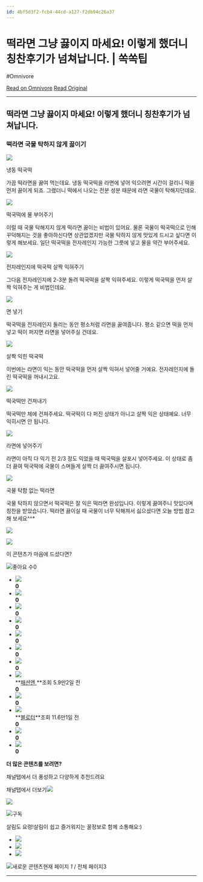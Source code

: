 ```yaml
---
id: 4bf5d3f2-fcb4-44cd-a127-f2db94c26a37
---
```


# 떡라면 그냥 끓이지 마세요! 이렇게 했더니 칭찬후기가 넘쳐납니다. | 쏙쏙팁
#Omnivore
 
[Read on Omnivore](https://omnivore.app/me/https-v-daum-net-v-u-4-ttrjwa-4-y-192e0642c94)
[Read Original](https://v.daum.net/v/U4TTRJWA4y)
 
---

## 떡라면 그냥 끓이지 마세요! 이렇게 했더니 칭찬후기가 넘쳐납니다.

### 떡라면 국물 탁하지 않게 끓이기

![](https://proxy-prod.omnivore-image-cache.app/658x0,smPhGvUQJrGKIg39LZAhTtIund69kRo26H7F72QKt1y4/https://img1.daumcdn.net/thumb/R658x0.q70/?fname=https://t1.daumcdn.net/news/202410/30/550663-ShIrHta/20241030070002681fxan.jpg)

 냉동 떡국떡

가끔 떡라면을 끓여 먹는데요. 냉동 떡국떡을 라면에 넣어 익으려면 시간이 걸리니 떡을 먼저 끓이게 되죠. 그랬더니 떡에서 나오는 전분 성분 때문에 라면 국물이 탁해지던데요.

![](https://proxy-prod.omnivore-image-cache.app/658x0,sIoA03y0nusdh9VizgJ_f32htW57NwaiwjouPhXzptIU/https://img1.daumcdn.net/thumb/R658x0.q70/?fname=https://t1.daumcdn.net/news/202410/30/550663-ShIrHta/20241030070002822lanx.jpg)

 떡국떡에 물 부어주기

이럴 때 국물 탁해지지 않게 떡라면 끓이는 비법이 있어요. 물론 국물이 떡국떡으로 인해 꾸덕해지는 것을 좋아하신다면 상관없겠지만 국물 탁하지 않게 맛있게 드시고 싶다면 이렇게 해보세요. 일단 떡국떡을 전자레인지 가능한 그릇에 넣고 물을 약간 부어주세요.

![](https://proxy-prod.omnivore-image-cache.app/658x0,sq6bZjzr6fVQdKzmBs3_wZiVutRVMj0RhQ0gXMVDct7Q/https://img3.daumcdn.net/thumb/R658x0.q70/?fname=https://t1.daumcdn.net/news/202410/30/550663-ShIrHta/20241030070003003oobh.jpg)

 전자레인지에 떡국떡 살짝 익혀주기

그다음 전자레인지에 2-3분 돌려 떡국떡을 살짝 익혀주세요. 이렇게 떡국떡을 먼저 살짝 익혀주는 게 비법인데요.

![](https://proxy-prod.omnivore-image-cache.app/658x0,six2HfnpLbOkABQUnc5Gep_1-auKwEtTXkFpQqgoZkek/https://img3.daumcdn.net/thumb/R658x0.q70/?fname=https://t1.daumcdn.net/news/202410/30/550663-ShIrHta/20241030070003715vtii.jpg)

 면 넣기

떡국떡을 전자레인지 돌리는 동안 평소처럼 라면을 끓여줍니다. 평소 같으면 떡을 먼저 넣고 떡이 퍼지면 라면을 넣어주실 건데요.

![](https://proxy-prod.omnivore-image-cache.app/658x0,s27Ty4jpPMO3_LqkGm1WZ-AFyAMFB1yIwvppUejqFSpA/https://img3.daumcdn.net/thumb/R658x0.q70/?fname=https://t1.daumcdn.net/news/202410/30/550663-ShIrHta/20241030070004462dnca.jpg)

 살짝 익힌 떡국떡

이번에는 라면이 익는 동안 떡국떡을 먼저 살짝 익혀서 넣어줄 거예요. 전자레인지에 돌린 떡국떡을 꺼내시고요.

![](https://proxy-prod.omnivore-image-cache.app/658x0,sV8dMfs8yANHgSdGBldu6l9JFg9OsHD0zG94ejKs6RdM/https://img1.daumcdn.net/thumb/R658x0.q70/?fname=https://t1.daumcdn.net/news/202410/30/550663-ShIrHta/20241030070004620sxfd.jpg)

 떡국떡만 건져내기

떡국떡만 체에 건져주세요. 떡국떡이 다 퍼진 상태가 아니고 살짝 익은 상태예요. 너무 익히시면 안 됩니다.

![](https://proxy-prod.omnivore-image-cache.app/658x0,s9y7s4LOfY0E_N1AuLOlUYxUnXp8nAeEhrja-bXgL9VA/https://img4.daumcdn.net/thumb/R658x0.q70/?fname=https://t1.daumcdn.net/news/202410/30/550663-ShIrHta/20241030070002510fzcf.jpg)

 라면에 넣어주기

라면이 아직 다 익기 전 2/3 정도 익었을 때 떡국떡을 살포시 넣어주세요. 이 상태로 좀 더 끓여 떡국떡에 국물이 스며들게 살짝 더 끓여주시면 됩니다.

![](https://proxy-prod.omnivore-image-cache.app/658x0,sCcv0asWh3ElACXc_UZO-cGEbzKsn5BACRhrpge_N61w/https://img3.daumcdn.net/thumb/R658x0.q70/?fname=https://t1.daumcdn.net/news/202410/30/550663-ShIrHta/20241030070004816wkuh.jpg)

 국물 탁함 없는 떡라면

국물 탁하지 않으면서 떡국떡은 잘 익은 떡라면 완성입니다. 이렇게 끓여주니 맛있다며 칭찬을 받았습니다. 떡라면 끓이실 때 국물이 너무 탁해져서 싫으셨다면 오늘 방법 참고해 보세요^^\*

![](https://proxy-prod.omnivore-image-cache.app/0x0,sGXRxQUzD7Bpwwvl8aTaF5VZwYynS1mgJF4dJrsyNdsc/https://t1.daumcdn.net/media/common/contentsview_2024/ico_contents_241008.svg) 

![](https://proxy-prod.omnivore-image-cache.app/658x0,sj8FX0fW_r_TkFz1UBUaGtEkES-rjGuPwgHA6BvBsW3I/https://img1.daumcdn.net/thumb/R658x0.q70/?fname=https://t1.daumcdn.net/news/202410/30/550663-ShIrHta/20241030070005025ljtv.jpg)

이 콘텐츠가 마음에 드셨다면?

![](https://proxy-prod.omnivore-image-cache.app/0x0,sGXRxQUzD7Bpwwvl8aTaF5VZwYynS1mgJF4dJrsyNdsc/https://t1.daumcdn.net/media/common/contentsview_2024/ico_contents_241008.svg)좋아요 수0

* [![](https://proxy-prod.omnivore-image-cache.app/0x0,smVO_GGxw8naQBkAGM14YXJvPBjYtoiFAn4yO9_74u9w/https://t1.daumcdn.net/media/common/contentsview_2024/ico_noimage.svg)](https://v.daum.net/channel/550595)  
**0**
* [![](https://proxy-prod.omnivore-image-cache.app/0x0,smVO_GGxw8naQBkAGM14YXJvPBjYtoiFAn4yO9_74u9w/https://t1.daumcdn.net/media/common/contentsview_2024/ico_noimage.svg)](https://v.daum.net/channel/524104)  
**0**
* [![](https://proxy-prod.omnivore-image-cache.app/0x0,smVO_GGxw8naQBkAGM14YXJvPBjYtoiFAn4yO9_74u9w/https://t1.daumcdn.net/media/common/contentsview_2024/ico_noimage.svg)](https://v.daum.net/channel/2249)  
**0**
* [![](https://proxy-prod.omnivore-image-cache.app/0x0,smVO_GGxw8naQBkAGM14YXJvPBjYtoiFAn4yO9_74u9w/https://t1.daumcdn.net/media/common/contentsview_2024/ico_noimage.svg)](https://v.daum.net/channel/550555)  
**0**
* [![](https://proxy-prod.omnivore-image-cache.app/0x0,smVO_GGxw8naQBkAGM14YXJvPBjYtoiFAn4yO9_74u9w/https://t1.daumcdn.net/media/common/contentsview_2024/ico_noimage.svg)](https://v.daum.net/channel/550569)  
**0**
* [![](https://proxy-prod.omnivore-image-cache.app/0x0,smVO_GGxw8naQBkAGM14YXJvPBjYtoiFAn4yO9_74u9w/https://t1.daumcdn.net/media/common/contentsview_2024/ico_noimage.svg)](https://v.daum.net/channel/2018)  
**0**
* [![](https://proxy-prod.omnivore-image-cache.app/0x0,smVO_GGxw8naQBkAGM14YXJvPBjYtoiFAn4yO9_74u9w/https://t1.daumcdn.net/media/common/contentsview_2024/ico_noimage.svg)](https://v.daum.net/channel/550659)  
**0**
* [![](https://proxy-prod.omnivore-image-cache.app/0x0,smVO_GGxw8naQBkAGM14YXJvPBjYtoiFAn4yO9_74u9w/https://t1.daumcdn.net/media/common/contentsview_2024/ico_noimage.svg)](https://v.daum.net/channel/2107)  
**[패션엔 ](https://v.daum.net/channel/2107)**조회 5.9만2일 전  
**0**
* [![](https://proxy-prod.omnivore-image-cache.app/0x0,smVO_GGxw8naQBkAGM14YXJvPBjYtoiFAn4yO9_74u9w/https://t1.daumcdn.net/media/common/contentsview_2024/ico_noimage.svg)](https://v.daum.net/channel/3410)  
**0**
* [![](https://proxy-prod.omnivore-image-cache.app/0x0,smVO_GGxw8naQBkAGM14YXJvPBjYtoiFAn4yO9_74u9w/https://t1.daumcdn.net/media/common/contentsview_2024/ico_noimage.svg)](https://v.daum.net/channel/2031)  
**[블로터](https://v.daum.net/channel/2031)**조회 11.6만1일 전  
**0**
* [![](https://proxy-prod.omnivore-image-cache.app/0x0,smVO_GGxw8naQBkAGM14YXJvPBjYtoiFAn4yO9_74u9w/https://t1.daumcdn.net/media/common/contentsview_2024/ico_noimage.svg)](https://v.daum.net/channel/551152)  
**0**
* [![](https://proxy-prod.omnivore-image-cache.app/0x0,smVO_GGxw8naQBkAGM14YXJvPBjYtoiFAn4yO9_74u9w/https://t1.daumcdn.net/media/common/contentsview_2024/ico_noimage.svg)](https://v.daum.net/channel/3005)  
**0**

**더 많은 콘텐츠를 보려면?**

채널탭에서 더 풍성하고 다양하게 추천드려요

채널탭에서 더보기![](https://proxy-prod.omnivore-image-cache.app/0x0,sGXRxQUzD7Bpwwvl8aTaF5VZwYynS1mgJF4dJrsyNdsc/https://t1.daumcdn.net/media/common/contentsview_2024/ico_contents_241008.svg)

[![](https://proxy-prod.omnivore-image-cache.app/0x0,smVO_GGxw8naQBkAGM14YXJvPBjYtoiFAn4yO9_74u9w/https://t1.daumcdn.net/media/common/contentsview_2024/ico_noimage.svg)](https://v.daum.net/channel/550663)

![](https://proxy-prod.omnivore-image-cache.app/0x0,sGXRxQUzD7Bpwwvl8aTaF5VZwYynS1mgJF4dJrsyNdsc/https://t1.daumcdn.net/media/common/contentsview_2024/ico_contents_241008.svg)구독

살림도 요령!살림이 쉽고 즐거워지는 꿀정보로 함께 소통해요:)

* [![](https://proxy-prod.omnivore-image-cache.app/0x0,spwo0Ee8a5d6v2AA6iH_eEAe81yl2e9qrMtUDneY3BHw/https://t1.daumcdn.net/media/common/noimage/ico_noimage_l.png)](https://v.daum.net/v/fKluEbkPEs?vfrom%5Farea=channel%5Franking)
* [![](https://proxy-prod.omnivore-image-cache.app/0x0,spwo0Ee8a5d6v2AA6iH_eEAe81yl2e9qrMtUDneY3BHw/https://t1.daumcdn.net/media/common/noimage/ico_noimage_l.png)](https://v.daum.net/v/8UIM76IiIr?vfrom%5Farea=channel%5Franking)
* [![](https://proxy-prod.omnivore-image-cache.app/0x0,spwo0Ee8a5d6v2AA6iH_eEAe81yl2e9qrMtUDneY3BHw/https://t1.daumcdn.net/media/common/noimage/ico_noimage_l.png)](https://v.daum.net/v/pP4f8PCnjj?vfrom%5Farea=channel%5Franking)

![](https://proxy-prod.omnivore-image-cache.app/0x0,sGXRxQUzD7Bpwwvl8aTaF5VZwYynS1mgJF4dJrsyNdsc/https://t1.daumcdn.net/media/common/contentsview_2024/ico_contents_241008.svg)새로운 콘텐츠현재 페이지 _1_ / 전체 페이지3

---
